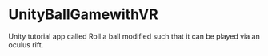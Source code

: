# UnityBallGamewithVR
Unity tutorial app called Roll a ball modified such that it can be played via an oculus rift.
